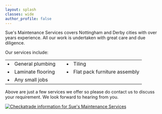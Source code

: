 ```yaml
---
layout: splash
classes: wide
author_profile: false
---
```

Sue's Maintenance Services covers Nottingham and Derby cities with over <span id="years"></span> years experience. All our work is undertaken with great care and due diligence.

<div>
    Our services include:
    <table class="services">
      <tr>
        <td><li>General plumbing</li></td>
        <td>&nbsp;</td>
        <td><li>Tiling</li></td>
      </tr>
      <tr>
        <td><li>Laminate flooring</li></td>
        <td>&nbsp;</td>
        <td><li>Flat pack furniture assembly</li></td>
      </tr>
      <tr>
        <td><li>Any small jobs</li></td>
        <td>&nbsp;</td>
        <td>&nbsp;</td>
      </tr>
    </table>
</div>

Above are just a few services we offer so please do contact us to discuss your requirement.
We look forward to hearing from you.

<div id="checkatrade">
<a href="http://www.checkatrade.com/SuesMaintenanceServices" target="_blank">
  <img src="http://www.checkatrade.com/Reputation/ApiChart/SuesMaintenanceServices.png" alt="Checkatrade information for Sue's Maintenance Services"/>
</a>
</div>

<script>
  document.querySelector('#years').innerHTML = new Date().getFullYear() - {{ site.start_date }}
</script>
